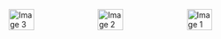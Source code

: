 <div style="display: flex; gap: 10px; justify-content: center;">
  <img src="https://github.com/user-attachments/assets/33e8a328-97de-48d7-b0fb-212f7a35c7c4" alt="Image 3" style="width: 30%; height: auto;"/>
  <img src="https://github.com/user-attachments/assets/58657d52-ef16-429c-8aca-1b13b3a5723f" alt="Image 2" style="width: 30%; height: auto;"/>
  <img src="https://github.com/user-attachments/assets/d3e75420-a82d-4c3d-b4cb-9a7fa62b941f" alt="Image 1" style="width: 30%; height: auto;"/>  
</div>
